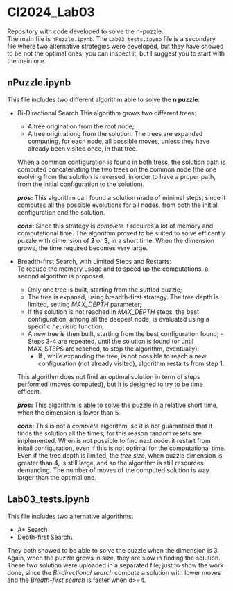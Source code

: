 # CI2024_Lab03
Repository with code developed to solve the n-puzzle.\
The main file is `nPuzzle.ipynb`. The `Lab03_tests.ipynb` file is a secondary file where two alternative strategies were developed, but they have showed to be not the optimal ones; you can inspect it, but I suggest you to start with the main one.

## nPuzzle.ipynb
This file includes two different algorithm able to solve the **n puzzle**:
- Bi-Directional Search
  This algorithm grows two different trees:
  - A tree origination from the root node;
  - A tree originationg from the solution.
  The trees are expanded computing, for each node, all possible moves,
  unless they have already been visited once, in that tree.

  When a common configuration is found in both tress, the solution path is computed 
  concatenating the two trees on the common node (the one evolving from the solution is reversed,    in order to have a proper path, from the initial configuration to the solution).

  **_pros_:** This algorithm can found a solution made of minimal steps, since it computes all the  possible evolutions for all nodes, from both the initial configuration and the solution.

   **_cons_:** Since this strategy is *complete* it requires a lot of memory and computational time. The algorithm proved to be suited to solve efficently puzzle with dimension of **2** or **3**, in a short time. When the dimension grows, the time required becomes very large.
  
- Breadth-first Search, with Limited Steps and Restarts:\
  To reduce the memory usage and to speed up the computations, a second algorithm is proposed.
  - Only one tree is built, starting from the suffled puzzle;
  - The tree is expaned, using breadth-first strategy. The tree depth is limited, setting *MAX_DEPTH* parameter;
  - If the solution is not reached in *MAX_DEPTH* steps, the best configuration, among all the deepest node, is evaluated using a specific *heuristic* function;
  - A new tree is then built, starting from the best configuration found;
  -Steps 3-4 are repeated, until the solution is found (or until MAX_STEPS are reached, to stop the algorithm, eventually);
    - If , while expanding the tree, is not possible to reach a new configuration (not already visited), algorithm restarts from step 1.
    
  This algorithm does not find an optimal solution in term of steps performed (moves computed), but it is designed to try to be time efficent.

  **_pros_:** This algorithm is able to solve the puzzle in a relative short time, when the dimension is lower than 5.

  **_cons_:** This is not a *complete* algorithm, so it is not guaranteed that it finds the solution all the times; for this reason random resets are implemented. When is not possible to find next node, it restart from initail configuration, even if this is not optimal for the computational time.
  Even if the tree depth is limited, the *tree size*, when puzzle dimension is greater than 4,
  is still large, and so the algorithm is still resources demanding.
  The number of moves of the computed solution is way larger than the optimal one.

## Lab03_tests.ipynb
This file includes two alternative algorithms:
- A* Search
- Depth-first Search\

They both showed to be able to solve the puzzle when the dimension is 3. Again, when the puzzle grows in size, they are slow in finding the solution.
These two solution were uploaded in a separated file, just to show the work done, since the *Bi-directional search* compute a solution with lower moves and the *Bredth-first search* is faster when d>=4.
  
